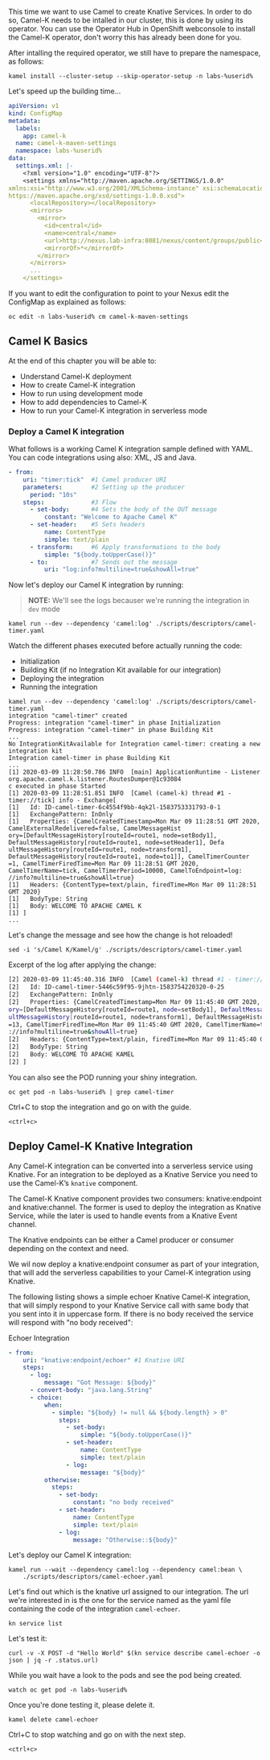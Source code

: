 This time we want to use Camel to create Knative Services. In order to do so, Camel-K needs to be intalled in our cluster, this is done by using its operator. You can use the Operator Hub in OpenShift webconsole to install the Camel-K operator, don't worry this has already been done for you.

After intalling the required operator, we still have to prepare the namespace, as follows:

```execute-1
kamel install --cluster-setup --skip-operator-setup -n labs-%userid%
```

Let's speed up the building time...

```yaml
apiVersion: v1
kind: ConfigMap
metadata:
  labels:
    app: camel-k
  name: camel-k-maven-settings
  namespace: labs-%userid%
data:
  settings.xml: |-
    <?xml version="1.0" encoding="UTF-8"?>
    <settings xmlns="http://maven.apache.org/SETTINGS/1.0.0"
xmlns:xsi="http://www.w3.org/2001/XMLSchema-instance" xsi:schemaLocation="http://maven.apache.org/SETTINGS/1.0.0
https://maven.apache.org/xsd/settings-1.0.0.xsd">
      <localRepository></localRepository>
      <mirrors>
        <mirror>
          <id>central</id>
          <name>central</name>
          <url>http://nexus.lab-infra:8081/nexus/content/groups/public</url> 
          <mirrorOf>*</mirrorOf>
        </mirror>
      </mirrors>
      ...
    </settings>
```

If you want to edit the configuration to point to your Nexus edit the ConfigMap as explained as follows:

```copy
oc edit -n labs-%userid% cm camel-k-maven-settings
```

## Camel K Basics

At the end of this chapter you will be able to:

* Understand Camel-K deployment
* How to create Camel-K integration
* How to run using development mode
* How to add dependencies to Camel-K
* How to run your Camel-K integration in serverless mode

### Deploy a Camel K integration

What follows is a working Camel K integration sample defined with YAML. You can code integrations using also: XML, JS and Java.

```yaml
- from:
    uri: "timer:tick"  #1 Camel producer URI
    parameters:        #2 Setting up the producer
      period: "10s"
    steps:             #3 Flow 
      - set-body:      #4 Sets the body of the OUT message
          constant: "Welcome to Apache Camel K"
      - set-header:    #5 Sets headers
          name: ContentType
          simple: text/plain
      - transform:     #6 Apply transformations to the body
          simple: "${body.toUpperCase()}"
      - to:            #7 Sends out the message
          uri: "log:info?multiline=true&showAll=true"
```

Now let's deploy our Camel K integration by running:

> **NOTE:** We'll see the logs becauser we're running the integration in `dev` mode

```execute-1
kamel run --dev --dependency 'camel:log' ./scripts/descriptors/camel-timer.yaml
```

Watch the different phases executed before actually running the code:

* Initialization
* Building Kit (if no Integration Kit available for our integration)
* Deploying the integration
* Running the integration

```shell
kamel run --dev --dependency 'camel:log' ./scripts/descriptors/camel-timer.yaml
integration "camel-timer" created
Progress: integration "camel-timer" in phase Initialization
Progress: integration "camel-timer" in phase Building Kit
...
No IntegrationKitAvailable for Integration camel-timer: creating a new integration kit
Integration camel-timer in phase Building Kit
...
[1] 2020-03-09 11:28:50.786 INFO  [main] ApplicationRuntime - Listener org.apache.camel.k.listener.RoutesDumper@1c93084
c executed in phase Started
[1] 2020-03-09 11:28:51.851 INFO  [Camel (camel-k) thread #1 - timer://tick] info - Exchange[
[1]   Id: ID-camel-timer-6c4554f9bb-4qk2l-1583753331793-0-1
[1]   ExchangePattern: InOnly
[1]   Properties: {CamelCreatedTimestamp=Mon Mar 09 11:28:51 GMT 2020, CamelExternalRedelivered=false, CamelMessageHist
ory=[DefaultMessageHistory[routeId=route1, node=setBody1], DefaultMessageHistory[routeId=route1, node=setHeader1], Defa
ultMessageHistory[routeId=route1, node=transform1], DefaultMessageHistory[routeId=route1, node=to1]], CamelTimerCounter
=1, CamelTimerFiredTime=Mon Mar 09 11:28:51 GMT 2020, CamelTimerName=tick, CamelTimerPeriod=10000, CamelToEndpoint=log:
//info?multiline=true&showAll=true}
[1]   Headers: {ContentType=text/plain, firedTime=Mon Mar 09 11:28:51 GMT 2020}
[1]   BodyType: String
[1]   Body: WELCOME TO APACHE CAMEL K
[1] ]
...
```

Let's change the message and see how the change is hot reloaded!

```execute-2
sed -i 's/Camel K/Kamel/g' ./scripts/descriptors/camel-timer.yaml
```

Excerpt of the log after applying the change:

```sh
[2] 2020-03-09 11:45:40.316 INFO  [Camel (camel-k) thread #1 - timer://tick] info - Exchange[
[2]   Id: ID-camel-timer-5446c59f95-9jhtn-1583754220320-0-25
[2]   ExchangePattern: InOnly
[2]   Properties: {CamelCreatedTimestamp=Mon Mar 09 11:45:40 GMT 2020, CamelExternalRedelivered=false, CamelMessageHist
ory=[DefaultMessageHistory[routeId=route1, node=setBody1], DefaultMessageHistory[routeId=route1, node=setHeader1], Defa
ultMessageHistory[routeId=route1, node=transform1], DefaultMessageHistory[routeId=route1, node=to1]], CamelTimerCounter
=13, CamelTimerFiredTime=Mon Mar 09 11:45:40 GMT 2020, CamelTimerName=tick, CamelTimerPeriod=10000, CamelToEndpoint=log
://info?multiline=true&showAll=true}
[2]   Headers: {ContentType=text/plain, firedTime=Mon Mar 09 11:45:40 GMT 2020}
[2]   BodyType: String
[2]   Body: WELCOME TO APACHE KAMEL
[2] ]
```

You can also see the POD running your shiny integration.

```execute-2
oc get pod -n labs-%userid% | grep camel-timer
```

Ctrl+C to stop the integration and go on with the guide.

```execute-1
<ctrl+c>
```

## Deploy Camel-K Knative Integration

Any Camel-K integration can be converted into a serverless service using Knative. For an integration to be deployed as a Knative Service you need to use the Camel-K’s `knative` component.

The Camel-K Knative component provides two consumers: knative:endpoint and knative:channel. The former is used to deploy the integration as Knative Service, while the later is used to handle events from a Knative Event channel.

The Knative endpoints can be either a Camel producer or consumer depending on the context and need.

We wil now deploy a knative:endpoint consumer as part of your integration, that will add the serverless capabilities to your Camel-K integration using Knative.

The following listing shows a simple echoer Knative Camel-K integration, that will simply respond to your Knative Service call with same body that you sent into it in uppercase form. If there is no body received the service will respond with "no body received":

Echoer Integration

```yaml
- from:
    uri: "knative:endpoint/echoer" #1 Knative URI
    steps:
      - log:
          message: "Got Message: ${body}"
      - convert-body: "java.lang.String" 
      - choice:
          when:
            - simple: "${body} != null && ${body.length} > 0"
              steps:
                - set-body:
                    simple: "${body.toUpperCase()}"
                - set-header:
                    name: ContentType
                    simple: text/plain
                - log:
                    message: "${body}"
          otherwise:
            steps:
              - set-body:
                  constant: "no body received"
              - set-header:
                  name: ContentType
                  simple: text/plain
              - log:
                  message: "Otherwise::${body}"
```

Let's deploy our Camel K integration:

```execute-1
kamel run --wait --dependency camel:log --dependency camel:bean \
    ./scripts/descriptors/camel-echoer.yaml
```

Let's find out which is the knative url assigned to our integration. The url we're interested in is the one for the service named as the yaml file containing the code of the integration `camel-echoer`.

```execute-1
kn service list
```

Let's test it:

```execute-1
curl -v -X POST -d "Hello World" $(kn service describe camel-echoer -o json | jq -r .status.url)
```

While you wait have a look to the pods and see the pod being created.

```execute-2
watch oc get pod -n labs-%userid%
```

Once you're done testing it, please delete it.

```execute-1
kamel delete camel-echoer
```

Ctrl+C to stop watching and go on with the next step.

```execute-2
<ctrl+c>
```
